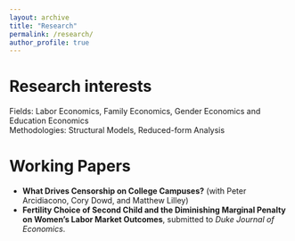 ```yaml
---
layout: archive
title: "Research"
permalink: /research/
author_profile: true
---
```

# Research interests
Fields: Labor Economics, Family Economics, Gender Economics and Education Economics <br />
Methodologies: Structural Models, Reduced-form Analysis

# Working Papers
* **What Drives Censorship on College Campuses?** (with Peter Arcidiacono, Cory Dowd, and Matthew Lilley) <br />
* **Fertility Choice of Second Child and the Diminishing Marginal Penalty on Women’s Labor Market Outcomes**, submitted to _Duke Journal of Economics_.
